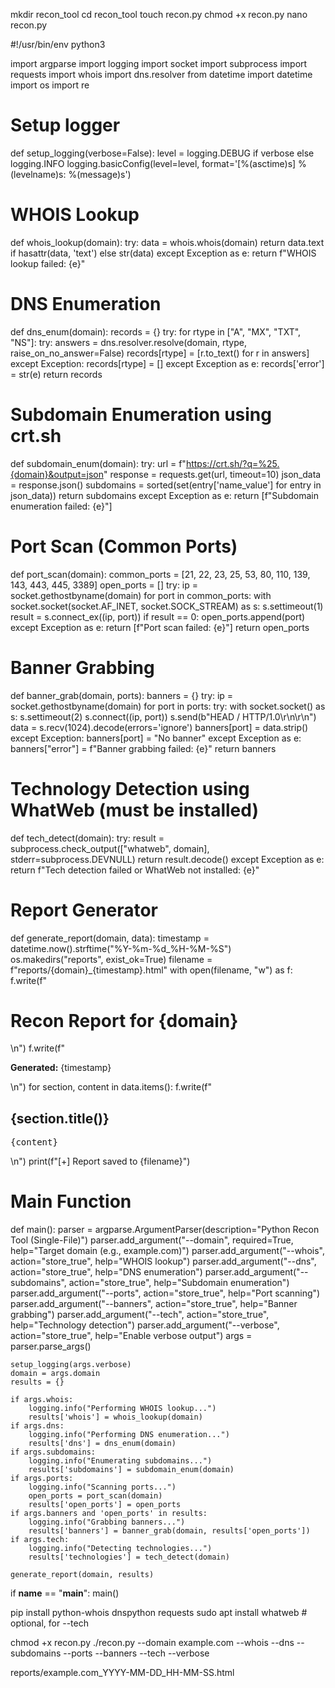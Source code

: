 mkdir recon_tool
cd recon_tool
touch recon.py
chmod +x recon.py
nano recon.py

#!/usr/bin/env python3

import argparse
import logging
import socket
import subprocess
import requests
import whois
import dns.resolver
from datetime import datetime
import os
import re

# Setup logger
def setup_logging(verbose=False):
    level = logging.DEBUG if verbose else logging.INFO
    logging.basicConfig(level=level, format='[%(asctime)s] %(levelname)s: %(message)s')

# WHOIS Lookup
def whois_lookup(domain):
    try:
        data = whois.whois(domain)
        return data.text if hasattr(data, 'text') else str(data)
    except Exception as e:
        return f"WHOIS lookup failed: {e}"

# DNS Enumeration
def dns_enum(domain):
    records = {}
    try:
        for rtype in ["A", "MX", "TXT", "NS"]:
            try:
                answers = dns.resolver.resolve(domain, rtype, raise_on_no_answer=False)
                records[rtype] = [r.to_text() for r in answers]
            except Exception:
                records[rtype] = []
    except Exception as e:
        records['error'] = str(e)
    return records

# Subdomain Enumeration using crt.sh
def subdomain_enum(domain):
    try:
        url = f"https://crt.sh/?q=%25.{domain}&output=json"
        response = requests.get(url, timeout=10)
        json_data = response.json()
        subdomains = sorted(set(entry['name_value'] for entry in json_data))
        return subdomains
    except Exception as e:
        return [f"Subdomain enumeration failed: {e}"]

# Port Scan (Common Ports)
def port_scan(domain):
    common_ports = [21, 22, 23, 25, 53, 80, 110, 139, 143, 443, 445, 3389]
    open_ports = []
    try:
        ip = socket.gethostbyname(domain)
        for port in common_ports:
            with socket.socket(socket.AF_INET, socket.SOCK_STREAM) as s:
                s.settimeout(1)
                result = s.connect_ex((ip, port))
                if result == 0:
                    open_ports.append(port)
    except Exception as e:
        return [f"Port scan failed: {e}"]
    return open_ports

# Banner Grabbing
def banner_grab(domain, ports):
    banners = {}
    try:
        ip = socket.gethostbyname(domain)
        for port in ports:
            try:
                with socket.socket() as s:
                    s.settimeout(2)
                    s.connect((ip, port))
                    s.send(b"HEAD / HTTP/1.0\r\n\r\n")
                    data = s.recv(1024).decode(errors='ignore')
                    banners[port] = data.strip()
            except Exception:
                banners[port] = "No banner"
    except Exception as e:
        banners["error"] = f"Banner grabbing failed: {e}"
    return banners

# Technology Detection using WhatWeb (must be installed)
def tech_detect(domain):
    try:
        result = subprocess.check_output(["whatweb", domain], stderr=subprocess.DEVNULL)
        return result.decode()
    except Exception as e:
        return f"Tech detection failed or WhatWeb not installed: {e}"

# Report Generator
def generate_report(domain, data):
    timestamp = datetime.now().strftime("%Y-%m-%d_%H-%M-%S")
    os.makedirs("reports", exist_ok=True)
    filename = f"reports/{domain}_{timestamp}.html"
    with open(filename, "w") as f:
        f.write(f"<h1>Recon Report for {domain}</h1>\n")
        f.write(f"<p><b>Generated:</b> {timestamp}</p>\n")
        for section, content in data.items():
            f.write(f"<h2>{section.title()}</h2><pre>{content}</pre>\n")
    print(f"[+] Report saved to {filename}")

# Main Function
def main():
    parser = argparse.ArgumentParser(description="Python Recon Tool (Single-File)")
    parser.add_argument("--domain", required=True, help="Target domain (e.g., example.com)")
    parser.add_argument("--whois", action="store_true", help="WHOIS lookup")
    parser.add_argument("--dns", action="store_true", help="DNS enumeration")
    parser.add_argument("--subdomains", action="store_true", help="Subdomain enumeration")
    parser.add_argument("--ports", action="store_true", help="Port scanning")
    parser.add_argument("--banners", action="store_true", help="Banner grabbing")
    parser.add_argument("--tech", action="store_true", help="Technology detection")
    parser.add_argument("--verbose", action="store_true", help="Enable verbose output")
    args = parser.parse_args()

    setup_logging(args.verbose)
    domain = args.domain
    results = {}

    if args.whois:
        logging.info("Performing WHOIS lookup...")
        results['whois'] = whois_lookup(domain)
    if args.dns:
        logging.info("Performing DNS enumeration...")
        results['dns'] = dns_enum(domain)
    if args.subdomains:
        logging.info("Enumerating subdomains...")
        results['subdomains'] = subdomain_enum(domain)
    if args.ports:
        logging.info("Scanning ports...")
        open_ports = port_scan(domain)
        results['open_ports'] = open_ports
    if args.banners and 'open_ports' in results:
        logging.info("Grabbing banners...")
        results['banners'] = banner_grab(domain, results['open_ports'])
    if args.tech:
        logging.info("Detecting technologies...")
        results['technologies'] = tech_detect(domain)

    generate_report(domain, results)

if __name__ == "__main__":
    main()

pip install python-whois dnspython requests
sudo apt install whatweb  # optional, for --tech

chmod +x recon.py
./recon.py --domain example.com --whois --dns --subdomains --ports --banners --tech --verbose

reports/example.com_YYYY-MM-DD_HH-MM-SS.html

